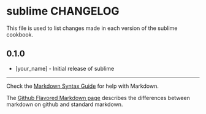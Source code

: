 sublime CHANGELOG
=================

This file is used to list changes made in each version of the sublime cookbook.

0.1.0
-----
- [your_name] - Initial release of sublime

- - -
Check the [Markdown Syntax Guide](http://daringfireball.net/projects/markdown/syntax) for help with Markdown.

The [Github Flavored Markdown page](http://github.github.com/github-flavored-markdown/) describes the differences between markdown on github and standard markdown.
